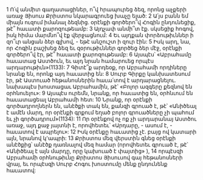 1 Ո՛վ անմիտ գաղատացիներ, ո՞վ հրապուրեց ձեզ, որոնց աչքերի առաջ Յիսուս Քրիստոս նկարագրուեց խաչը ելած: 2 Ա՛յս բանն եմ միայն ուզում իմանալ ձեզնից. օրէնքի գործերո՞վ Հոգին ընդունեցիք, թէ՞ հաւատի քարոզութեամբ: 3 Այդչափ անմի՞տ էք. սկսեցիք հոգով, իսկ հիմա մարմնո՞վ էք վերջացնում: 4 Եւ այդքան փորձութիւններ ի զո՞ւր անցան ձեր գլխով, - եթէ անշուշտ ի զուր էին: 5 Իսկ արդ, նա, որ Հոգին բաշխեց ձեզ եւ զօրութիւններ գործեց ձեր մէջ, օրէնքի գործերո՞վ էր, թէ՞ հաւատի քարոզութեամբ: 6 Այսպէս՝ «Աբրահամը հաւատաց Աստծուն, եւ այդ նրան համարուեց որպէս արդարութիւն»(1133): 7 Գիտէ՞ք արդեօք, որ Աբրահամի որդիները նրանք են, որոնք այդ հաւատից են: 8 Սուրբ Գիրքը կանխատեսում էր, թէ Աստուած հեթանոսներին հաւա՛տով է արդարացնելու. նախապէս խոստացաւ Աբրահամին, թէ՝ «Բոլոր ազգերը քեզնով են օրհնուելու»: 9 Այսպէս ուրեմն, նրանք, որ հաւատից են, օրհնւում են հաւատացեալ Աբրահամի հետ:
10 Նրանք, որ օրէնքի գործադրողներն են, անէծքի տակ են, քանզի գրուած է, թէ՝ «Անիծեալ է ամէն մարդ, որ օրէնքի գրքում եղած բոլոր գրուածները չի պահում եւ չի գործադրում»(1134): 11 Որ օրէնքով ոչ ոք չի արդարանայ Աստծու առաջ, այդ քաջ յայտնի է, որովհետեւ՝ «Արդարը, - ասում է, - հաւատով է ապրելու»: 12 Իսկ օրէնքը հաւատից չէ. բայց ով կատարի այն, նրանով կ՚ապրի: 13 Քրիստոս մեզ վերստին գնեց օրէնքի անէծքից՝ անէծք դառնալով մեզ համար (որովհետեւ գրուած է, թէ՝ «Անիծեալ է այն մարդը, որը կախուած է փայտից» ), 14 որպէսզի Աբրահամի օրհնութիւնը Քրիստոս Յիսուսով գայ հեթանոսների վրայ, եւ որպէսզի Սուրբ Հոգու խոստումը մենք ընդունենք հաւատով:
